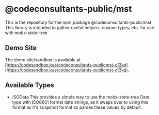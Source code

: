 # @codeconsultants-public/mst

This is the repository for the npm package @codeconsultants-public/mst.  This library is intended to gather useful helpers, custom types, etc. for use with mobx-state-tree.

## Demo Site

The demo site/sandbox is available at [https://codesandbox.io/s/codeconsultants-publicmst-x13kq](https://codesandbox.io/s/codeconsultants-publicmst-x13kq).

## Available Types
* ISODate
	This provides a simple way to use the mobx-state-tree Date type with ISO8601 format date strings, as it swaps over to using this format as it's snapshot format so parses these values by default.

